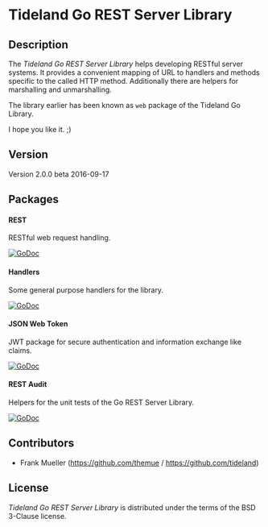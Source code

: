 # Tideland Go REST Server Library

## Description

The *Tideland Go REST Server Library* helps developing RESTful server
systems. It provides a convenient mapping of URL to handlers and methods
specific to the called HTTP method. Additionally there are helpers for
marshalling and unmarshalling.

The library earlier has been known as `web` package of the Tideland Go Library.

I hope you like it. ;)

## Version

Version 2.0.0 beta 2016-09-17

## Packages

#### REST

RESTful web request handling.

[![GoDoc](https://godoc.org/github.com/tideland/gorest/rest?status.svg)](https://godoc.org/github.com/tideland/gorest/rest)

#### Handlers

Some general purpose handlers for the library.

[![GoDoc](https://godoc.org/github.com/tideland/gorest/handlers?status.svg)](https://godoc.org/github.com/tideland/gorest/handlers)

#### JSON Web Token

JWT package for secure authentication and information exchange like claims.

[![GoDoc](https://godoc.org/github.com/tideland/gorest/jwt?status.svg)](https://godoc.org/github.com/tideland/gorest/jwt)

#### REST Audit

Helpers for the unit tests of the Go REST Server Library.

[![GoDoc](https://godoc.org/github.com/tideland/gorest/restaudit?status.svg)](https://godoc.org/github.com/tideland/gorest/restaudit)

## Contributors

- Frank Mueller (https://github.com/themue / https://github.com/tideland)

## License

*Tideland Go REST Server Library* is distributed under the terms of the BSD 3-Clause license.

